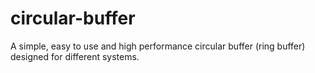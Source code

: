 # circular-buffer
A simple, easy to use and high performance circular buffer (ring buffer) designed for different systems.
